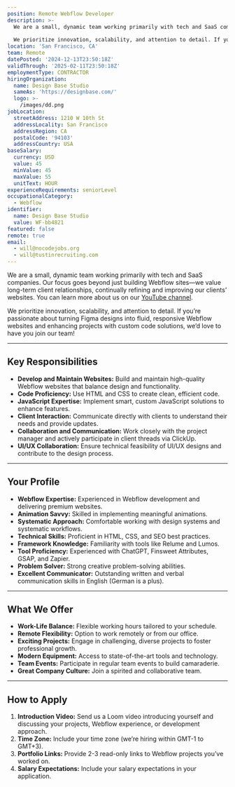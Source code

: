 ```yaml
---
position: Remote Webflow Developer 
description: >-
  We are a small, dynamic team working primarily with tech and SaaS companies. Our focus goes beyond just building Webflow sites—we value long-term client relationships, continually refining and improving our clients’ websites. You can learn more about us on our YouTube channel.
  
  We prioritize innovation, scalability, and attention to detail. If you’re passionate about turning Figma designs into fluid, responsive Webflow websites and enhancing projects with custom code solutions, we’d love to have you join our team!
location: 'San Francisco, CA'
team: Remote
datePosted: '2024-12-13T23:50:18Z'
validThrough: '2025-02-11T23:50:18Z'
employmentType: CONTRACTOR
hiringOrganization:
  name: Design Base Studio
  sameAs: 'https://designbase.com/'
  logo: >-
    /images/dd.png
jobLocation:
  streetAddress: 1210 W 10th St
  addressLocality: San Francisco
  addressRegion: CA
  postalCode: '94103'
  addressCountry: USA
baseSalary:
  currency: USD
  value: 45
  minValue: 45
  maxValue: 55
  unitText: HOUR
experienceRequirements: seniorLevel
occupationalCategory:
  - Webflow
identifier:
  name: Design Base Studio
  value: WF-bb4821
featured: false
remote: true
email:
  - will@nocodejobs.org
  - will@tustinrecruiting.com
---
```


We are a small, dynamic team working primarily with tech and SaaS companies. Our focus goes beyond just building Webflow sites—we value long-term client relationships, continually refining and improving our clients’ websites. You can learn more about us on our [YouTube channel](https://www.youtube.com/@designbasestudio).

We prioritize innovation, scalability, and attention to detail. If you’re passionate about turning Figma designs into fluid, responsive Webflow websites and enhancing projects with custom code solutions, we’d love to have you join our team!

---

## Key Responsibilities  
- **Develop and Maintain Websites:** Build and maintain high-quality Webflow websites that balance design and functionality.  
- **Code Proficiency:** Use HTML and CSS to create clean, efficient code.  
- **JavaScript Expertise:** Implement smart, custom JavaScript solutions to enhance features.  
- **Client Interaction:** Communicate directly with clients to understand their needs and provide updates.  
- **Collaboration and Communication:** Work closely with the project manager and actively participate in client threads via ClickUp.  
- **UI/UX Collaboration:** Ensure technical feasibility of UI/UX designs and contribute to the design process.  

---

## Your Profile  
- **Webflow Expertise:** Experienced in Webflow development and delivering premium websites.  
- **Animation Savvy:** Skilled in implementing meaningful animations.  
- **Systematic Approach:** Comfortable working with design systems and systematic workflows.  
- **Technical Skills:** Proficient in HTML, CSS, and SEO best practices.  
- **Framework Knowledge:** Familiarity with tools like Relume and Lumos.  
- **Tool Proficiency:** Experienced with ChatGPT, Finsweet Attributes, GSAP, and Zapier.  
- **Problem Solver:** Strong creative problem-solving abilities.  
- **Excellent Communicator:** Outstanding written and verbal communication skills in English (German is a plus).  

---

## What We Offer  
- **Work-Life Balance:** Flexible working hours tailored to your schedule.  
- **Remote Flexibility:** Option to work remotely or from our office.  
- **Exciting Projects:** Engage in challenging, diverse projects to foster professional growth.  
- **Modern Equipment:** Access to state-of-the-art tools and technology.  
- **Team Events:** Participate in regular team events to build camaraderie.  
- **Great Company Culture:** Join a spirited and collaborative team.  

---

## How to Apply  
1. **Introduction Video:** Send us a Loom video introducing yourself and discussing your projects, Webflow experience, or development approach.  
2. **Time Zone:** Include your time zone (we’re hiring within GMT-1 to GMT+3).  
3. **Portfolio Links:** Provide 2-3 read-only links to Webflow projects you’ve worked on.  
4. **Salary Expectations:** Include your salary expectations in your application.





